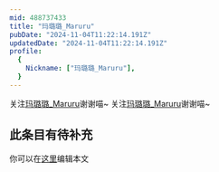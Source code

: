 ```yaml
---
mid: 488737433
title: "玛璐璐_Maruru"
pubDate: "2024-11-04T11:22:14.191Z"
updatedDate: "2024-11-04T11:22:14.191Z"
profile:
  {
    Nickname: ["玛璐璐_Maruru"],
  }
---
```


关注[玛璐璐_Maruru](https://space.bilibili.com/488737433)谢谢喵~ 关注[玛璐璐_Maruru](https://space.bilibili.com/488737433)谢谢喵~

## 此条目有待补充
你可以在[这里](https://github.com/Yuhanawa/VTuber.ICU/edit/master/src/content/v/玛璐璐_Maruru/index.md)编辑本文
